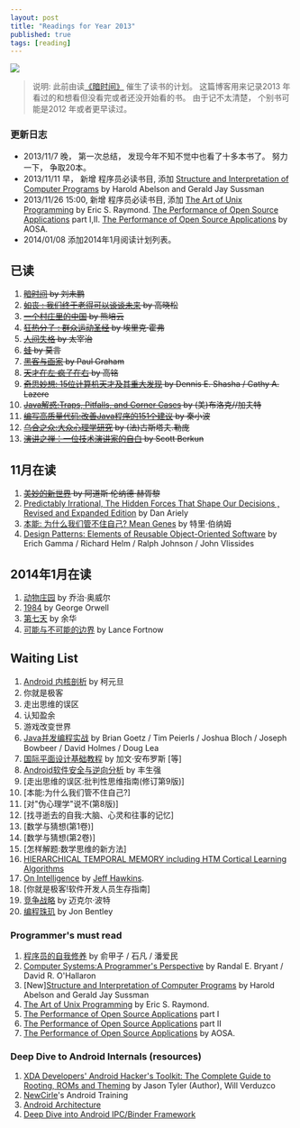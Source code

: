```yaml
---
layout: post
title: "Readings for Year 2013"
published: true
tags: [reading]
---
```


<img src="http://www.ahsh.gov.cn/data/upfile/1/picture/1207/12071617343144.jpg" align="center" />

> 说明: 此前由读[《暗时间》](http://xianminx.github.io/2013/02/01/dark-time-reading-list/) 催生了读书的计划。 这篇博客用来记录2013 年看过的和想看但没看完或者还没开始看的书。 由于记不太清楚， 个别书可能是2012 年或者更早读过。 

### 更新日志

* 2013/11/7 晚， 第一次总结， 发现今年不知不觉中也看了十多本书了。 努力一下， 争取20本。 
* 2013/11/11 早， 新增 程序员必读书目, 添加 [Structure and Interpretation of Computer Programs](http://mitpress.mit.edu/sicp/full-text/book/book.html) by Harold Abelson and Gerald Jay Sussman
* 2013/11/26 15:00, 新增  程序员必读书目, 添加 [The Art of Unix Programming](http://books.google.com.hk/books/about/The_Art_of_Unix_Programming.html?id=giJxmAEACAAJ) by Eric S. Raymond.  [The Performance of Open Source Applications](http://aosabook.org/en/index.html) part I,II. [The Performance of Open Source Applications](http://aosabook.org/en/index.html) by AOSA. 
* 2014/01/08 添加2014年1月阅读计划列表。


## 已读

1. ~~[暗时间](http://book.douban.com/subject/6709809/) by 刘未鹏~~
1. ~~[如丧 : 我们终于老得可以谈谈未来](http://book.douban.com/subject/10537640/) by 高晓松~~
1. ~~[一个村庄里的中国](http://book.douban.com/subject/6878212/) by 熊培云~~
1. ~~[狂热分子 : 群众运动圣经](http://book.douban.com/subject/3057556/) by 埃里克·霍弗~~
1. ~~[人间失格](http://book.douban.com/subject/4011670/) by 太宰治~~
1. ~~[蛙](http://book.douban.com/subject/20257843/) by 莫言~~
1. ~~[黑客与画家](http://book.douban.com/subject/6021440/) by Paul Graham~~
1. ~~[天才在左 疯子在右](http://book.douban.com/subject/4242172/) by 高铭~~
1. ~~[奇思妙想: 15位计算机天才及其重大发现](http://book.douban.com/subject/10432364/) by Dennis E. Shasha / Cathy A. Lazere~~
1. ~~[Java解惑:Traps, Pitfalls, and Corner Cases](http://book.douban.com/subject/5362860/) by (美)布洛克//加夫特~~
1. ~~[编写高质量代码:改善Java程序的151个建议](http://book.douban.com/subject/7059903/)  by 秦小波~~
1. ~~[乌合之众:大众心理学研究](http://book.douban.com/subject/1012611/) by (法)古斯塔夫.勒庞~~
1. ~~[演讲之禅：一位技术演讲家的自白](http://book.douban.com/subject/4760725/) by Scott Berkun~~ 

## 11月在读

1. ~~[美妙的新世界](http://book.douban.com/subject/4872919/) by 阿道斯·伦纳德·赫胥黎~~
1. [Predictably Irrational, The Hidden Forces That Shape Our Decisions , Revised and Expanded Edition](http://book.douban.com/subject/3692095/) by Dan Ariely 
1. [本能: 为什么我们管不住自己? Mean Genes](http://book.douban.com/subject/4010184/) by 特里·伯纳姆 
1. [Design Patterns: Elements of Reusable Object-Oriented Software](http://book.douban.com/subject/1052241/) by Erich Gamma / Richard Helm / Ralph Johnson / John Vlissides 

## 2014年1月在读
1. [动物庄园](http://book.douban.com/subject/3808982/) by 乔治·奥威尔 
1. [1984](http://book.douban.com/subject/4820710/) by George Orwell
1. [第七天](http://book.douban.com/subject/24540864/) by 余华
1. [可能与不可能的边界](http://book.douban.com/subject/25779326/) by Lance Fortnow 

## Waiting List

1. [Android 内核剖析](http://book.douban.com/subject/6811238/) by 柯元旦 
1. 你就是极客
1. 走出思维的误区
1. 认知盈余
1. 游戏改变世界
1. [Java并发编程实战](http://book.douban.com/subject/10484692/) by  Brian Goetz / Tim Peierls / Joshua Bloch / Joseph Bowbeer / David Holmes / Doug Lea 
1. [国际平面设计基础教程](http://book.douban.com/subject/1917477/) by 加文·安布罗斯 [等] 
1. [Android软件安全与逆向分析](http://book.douban.com/subject/20556210/) by 丰生强
1. [走出思维的误区:批判性思维指南(修订第9版)]
1. [本能:为什么我们管不住自己?]
1. [对"伪心理学"说不(第8版)]
1. [找寻逝去的自我:大脑、心灵和往事的记忆]
1. [数学与猜想(第1卷)]
1. [数学与猜想(第2卷)] 
1. [怎样解题:数学思维的新方法]
1. [HIERARCHICAL TEMPORAL MEMORY including HTM Cortical Learning Algorithms](http://www.numenta.com/htm-overview/education/HTM_CorticalLearningAlgorithms.pdf)
1. [On Intelligence](http://www.amazon.com/On-Intelligence-Jeff-Hawkins/dp/B000GQLCVE) by [Jeff Hawkins](http://en.wikipedia.org/wiki/Jeff_Hawkins). 
1. [你就是极客!软件开发人员生存指南]
1. [竞争战略](http://book.douban.com/subject/1435909/) by 迈克尔·波特 
1. [编程珠玑](http://book.douban.com/subject/3227098/) by Jon Bentley 

### Programmer's must read
1. [程序员的自我修养](http://book.douban.com/subject/3652388/) by 俞甲子 / 石凡 / 潘爱民 
1. [Computer Systems:A Programmer's Perspective](http://book.douban.com/subject/1229948/) by Randal E. Bryant / David R. O'Hallaron 
1. [New][Structure and Interpretation of Computer Programs](http://mitpress.mit.edu/sicp/full-text/book/book.html) by Harold Abelson and Gerald Jay Sussman
1. [The Art of Unix Programming](http://books.google.com.hk/books/about/The_Art_of_Unix_Programming.html?id=giJxmAEACAAJ) by Eric S. Raymond. 
1. [The Performance of Open Source Applications](http://aosabook.org/en/index.html) part I
1. [The Performance of Open Source Applications](http://aosabook.org/en/index.html) part II
1. [The Performance of Open Source Applications](http://aosabook.org/en/index.html) by AOSA. 





### Deep Dive to Android Internals (resources)
1. [XDA Developers' Android Hacker's Toolkit: The Complete Guide to Rooting, ROMs and Theming](http://www.amazon.com/dp/1119951380/?tag=stackoverfl08-20) by Jason Tyler (Author), Will Verduzco
1. [NewCirle](https://thenewcircle.com/s/tags/android)'s Android Training
1. [Android Architecture](http://elinux.org/Android_Architecture)
1. [Deep Dive into Android IPC/Binder Framework](http://www.youtube.com/watch?v=Jgampt1DOak)




